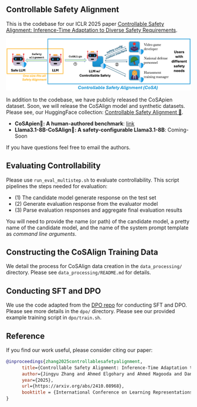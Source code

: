 ## Controllable Safety Alignment
This is the codebase for our ICLR 2025 paper [Controllable Safety Alignment: Inference-Time Adaptation to Diverse Safety Requirements](https://arxiv.org/abs/2410.08968).

![](teaser.png)

In addition to the codebase, we have publicly released the CoSApien dataset. Soon, we will release the CoSAlign model and synthetic datasets. Please see, our HuggingFace collection: [Controllable Safety Alignment 🤗](https://huggingface.co/collections/microsoft/controllable-safety-alignment-68019c03f7864df1b4b7a1b7).


- **CoSApien👥: A human-authored benchmark**: [link](https://huggingface.co/datasets/microsoft/CoSApien)
- **Llama3.1-8B-CoSAlign🤖: A safety-configurable Llama3.1-8B**: Coming-Soon
  
If you have questions feel free to email the authors.

## Evaluating Controllability

Please use `run_eval_multistep.sh` to evaluate controllability. This script pipelines the steps needed for evaluation: 

- (1) The candidate model generate response on the test set
- (2) Generate evaluation response from the evaluator model
- (3) Parse evaluation responses and aggregate final evaluation results

You will need to provide the name (or path) of the candidate model, a pretty name of the candidate model, and the name of the system prompt template as *command line arguments*.

## Constructing the CoSAlign Training Data

We detail the process for CoSAlign data creation in the `data_processing/` directory. Please see `data_processing/README.md` for details.

## Conducting SFT and DPO

We use the code adapted from the [DPO repo](https://github.com/eric-mitchell/direct-preference-optimization/) for conducting SFT and DPO. Please see more details in the `dpo/` directory. Please see our provided example training script in `dpo/train.sh`.

## Reference
If you find our work useful, please consider citing our paper:
```bibtex
@inproceedings{zhang2025controllablesafetyalignment,
      title={Controllable Safety Alignment: Inference-Time Adaptation to Diverse Safety Requirements}, 
      author={Jingyu Zhang and Ahmed Elgohary and Ahmed Magooda and Daniel Khashabi and Benjamin Van Durme},
      year={2025},
      url={https://arxiv.org/abs/2410.08968},
      booktitle = {International Conference on Learning Representations (ICLR)}
}
```
